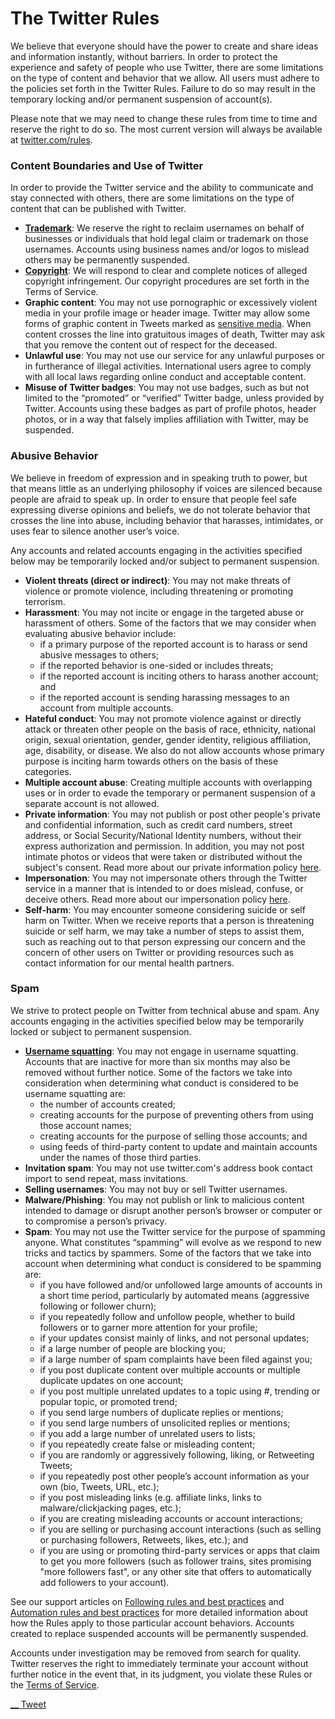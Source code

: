 # The Twitter Rules

We believe that everyone should have the power to create and share ideas and information instantly, without barriers. In order to protect the experience and safety of people who use Twitter, there are some limitations on the type of content and behavior that we allow. All users must adhere to the policies set forth in the Twitter Rules. Failure to do so may result in the temporary locking and/or permanent suspension of account(s).

Please note that we may need to change these rules from time to time and reserve the right to do so. The most current version will always be available at [twitter.com/rules](https://twitter.com/rules).

### Content Boundaries and Use of Twitter

In order to provide the Twitter service and the ability to communicate and stay connected with others, there are some limitations on the type of content that can be published with Twitter.

  * **[Trademark](/articles/18367)**: We reserve the right to reclaim usernames on behalf of businesses or individuals that hold legal claim or trademark on those usernames. Accounts using business names and/or logos to mislead others may be permanently suspended.
  * **[Copyright](/articles/15795)**: We will respond to clear and complete notices of alleged copyright infringement. Our copyright procedures are set forth in the Terms of Service.
  * **Graphic content**: You may not use pornographic or excessively violent media in your profile image or header image. Twitter may allow some forms of graphic content in Tweets marked as [sensitive media](/articles/20169200?lang=en). When content crosses the line into gratuitous images of death, Twitter may ask that you remove the content out of respect for the deceased. 
  * **Unlawful use**: You may not use our service for any unlawful purposes or in furtherance of illegal activities. International users agree to comply with all local laws regarding online conduct and acceptable content.
  * **Misuse of Twitter badges**: You may not use badges, such as but not limited to the “promoted” or “verified” Twitter badge, unless provided by Twitter. Accounts using these badges as part of profile photos, header photos, or in a way that falsely implies affiliation with Twitter, may be suspended.



### Abusive Behavior

We believe in freedom of expression and in speaking truth to power, but that means little as an underlying philosophy if voices are silenced because people are afraid to speak up. In order to ensure that people feel safe expressing diverse opinions and beliefs, we do not tolerate behavior that crosses the line into abuse, including behavior that harasses, intimidates, or uses fear to silence another user’s voice.

Any accounts and related accounts engaging in the activities specified below may be temporarily locked and/or subject to permanent suspension.

  * **Violent threats (direct or indirect)**: You may not make threats of violence or promote violence, including threatening or promoting terrorism. 
  * **Harassment**: You may not incite or engage in the targeted abuse or harassment of others. Some of the factors that we may consider when evaluating abusive behavior include:
    * if a primary purpose of the reported account is to harass or send abusive messages to others;
    * if the reported behavior is one-sided or includes threats;
    * if the reported account is inciting others to harass another account; and
    * if the reported account is sending harassing messages to an account from multiple accounts.
  * **Hateful conduct**: You may not promote violence against or directly attack or threaten other people on the basis of race, ethnicity, national origin, sexual orientation, gender, gender identity, religious affiliation, age, disability, or disease. We also do not allow accounts whose primary purpose is inciting harm towards others on the basis of these categories. 
  * **Multiple account abuse**: Creating multiple accounts with overlapping uses or in order to evade the temporary or permanent suspension of a separate account is not allowed.
  * **Private information**: You may not publish or post other people's private and confidential information, such as credit card numbers, street address, or Social Security/National Identity numbers, without their express authorization and permission. In addition, you may not post intimate photos or videos that were taken or distributed without the subject's consent. Read more about our private information policy [here](/articles/20169991).
  * **Impersonation**: You may not impersonate others through the Twitter service in a manner that is intended to or does mislead, confuse, or deceive others. Read more about our impersonation policy [here](/articles/18366).
  * **Self-harm**: You may encounter someone considering suicide or self harm on Twitter. When we receive reports that a person is threatening suicide or self harm, we may take a number of steps to assist them, such as reaching out to that person expressing our concern and the concern of other users on Twitter or providing resources such as contact information for our mental health partners.



### Spam

We strive to protect people on Twitter from technical abuse and spam. Any accounts engaging in the activities specified below may be temporarily locked or subject to permanent suspension.  


  * [**Username squatting**](/articles/18370): You may not engage in username squatting. Accounts that are inactive for more than six months may also be removed without further notice. Some of the factors we take into consideration when determining what conduct is considered to be username squatting are:
    * the number of accounts created;
    * creating accounts for the purpose of preventing others from using those account names;
    * creating accounts for the purpose of selling those accounts; and
    * using feeds of third-party content to update and maintain accounts under the names of those third parties.
  * **Invitation spam**: You may not use twitter.com's address book contact import to send repeat, mass invitations.
  * **Selling usernames**: You may not buy or sell Twitter usernames. 
  * **Malware/Phishing**: You may not publish or link to malicious content intended to damage or disrupt another person’s browser or computer or to compromise a person’s privacy. 
  * **Spam**: You may not use the Twitter service for the purpose of spamming anyone. What constitutes “spamming” will evolve as we respond to new tricks and tactics by spammers. Some of the factors that we take into account when determining what conduct is considered to be spamming are:
    * if you have followed and/or unfollowed large amounts of accounts in a short time period, particularly by automated means (aggressive following or follower churn);
    * if you repeatedly follow and unfollow people, whether to build followers or to garner more attention for your profile;
    * if your updates consist mainly of links, and not personal updates;
    * if a large number of people are blocking you;
    * if a large number of spam complaints have been filed against you;
    * if you post duplicate content over multiple accounts or multiple duplicate updates on one account;
    * if you post multiple unrelated updates to a topic using #, trending or popular topic, or promoted trend;
    * if you send large numbers of duplicate replies or mentions;
    * if you send large numbers of unsolicited replies or mentions;
    * if you add a large number of unrelated users to lists;
    * if you repeatedly create false or misleading content;
    * if you are randomly or aggressively following, liking, or Retweeting Tweets;
    * if you repeatedly post other people’s account information as your own (bio, Tweets, URL, etc.);
    * if you post misleading links (e.g. affiliate links, links to malware/clickjacking pages, etc.);
    * if you are creating misleading accounts or account interactions;
    * if you are selling or purchasing account interactions (such as selling or purchasing followers, Retweets, likes, etc.); and
    * if you are using or promoting third-party services or apps that claim to get you more followers (such as follower trains, sites promising "more followers fast", or any other site that offers to automatically add followers to your account).



See our support articles on [Following rules and best practices](/articles/68916) and [Automation rules and best practices](/articles/76915) for more detailed information about how the Rules apply to those particular account behaviors. Accounts created to replace suspended accounts will be permanently suspended.

Accounts under investigation may be removed from search for quality. Twitter reserves the right to immediately terminate your account without further notice in the event that, in its judgment, you violate these Rules or the [Terms of Service](https://twitter.com/tos).

[ __ Tweet ](https://twitter.com/share)
